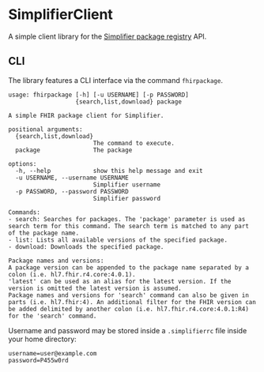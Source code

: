 # SimplifierClient

A simple client library for the [Simplifier package registry](https://simplifier.net) API.

## CLI

The library features a CLI interface via the command `fhirpackage`.

```
usage: fhirpackage [-h] [-u USERNAME] [-p PASSWORD]
                   {search,list,download} package

A simple FHIR package client for Simplifier.

positional arguments:
  {search,list,download}
                        The command to execute. 
  package               The package

options:
  -h, --help            show this help message and exit
  -u USERNAME, --username USERNAME
                        Simplifier username
  -p PASSWORD, --password PASSWORD
                        Simplifier password

Commands:
- search: Searches for packages. The 'package' parameter is used as search term for this command. The search term is matched to any part of the package name.
- list: Lists all available versions of the specified package.
- download: Downloads the specified package.

Package names and versions:
A package version can be appended to the package name separated by a colon (i.e. hl7.fhir.r4.core:4.0.1).
'latest' can be used as an alias for the latest version. If the version is omitted the latest version is assumed.
Package names and versions for 'search' command can also be given in parts (i.e. hl7.fhir:4). An additional filter for the FHIR version can be added delimited by another colon (i.e. hl7.fhir.r4.core:4.0.1:R4) for the 'search' command.
```

Username and password may be stored inside a `.simplifierrc` file inside your home directory:
```
username=user@example.com
password=P455w0rd
```
